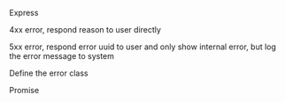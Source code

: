 Express

4xx error, respond reason to user directly

5xx error, respond error uuid to user and only show internal error, but log the error message to system



Define the error class



Promise





